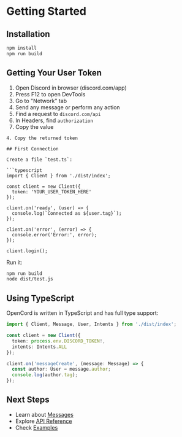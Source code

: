 # Getting Started

## Installation

```bash
npm install
npm run build
```

## Getting Your User Token

1. Open Discord in browser (discord.com/app)
2. Press F12 to open DevTools
3. Go to "Network" tab
4. Send any message or perform any action
5. Find a request to `discord.com/api`
6. In Headers, find `authorization`
7. Copy the value


```
4. Copy the returned token

## First Connection

Create a file `test.ts`:

```typescript
import { Client } from './dist/index';

const client = new Client({
  token: 'YOUR_USER_TOKEN_HERE'
});

client.on('ready', (user) => {
  console.log(`Connected as ${user.tag}`);
});

client.on('error', (error) => {
  console.error('Error:', error);
});

client.login();
```

Run it:

```bash
npm run build
node dist/test.js
```

## Using TypeScript

OpenCord is written in TypeScript and has full type support:

```typescript
import { Client, Message, User, Intents } from './dist/index';

const client = new Client({
  token: process.env.DISCORD_TOKEN!,
  intents: Intents.ALL
});

client.on('messageCreate', (message: Message) => {
  const author: User = message.author;
  console.log(author.tag);
});
```

## Next Steps

- Learn about [Messages](features/messages.md)
- Explore [API Reference](api/README.md)
- Check [Examples](examples.md)